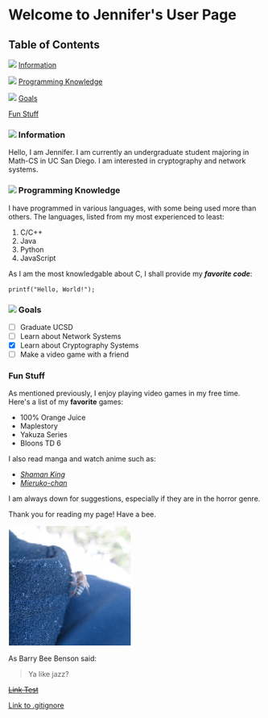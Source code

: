 # Welcome to Jennifer's User Page
## Table of Contents
![](https://i.imgur.com/IApVufx.png) [Information](https://github.com/jlambgit/LabWeek1/new/main#information)

![](https://i.imgur.com/TgakUPf.png) [Programming Knowledge](https://github.com/jlambgit/LabWeek1/new/main#programming-knowledge)

![](https://i.imgur.com/fdtVgSI.png) [Goals](https://github.com/jlambgit/LabWeek1/new/main#goals)

[Fun Stuff](https://github.com/jlambgit/LabWeek1/new/main#fun-stuff)
### ![](https://i.imgur.com/IApVufx.png) Information
Hello, I am Jennifer. I am currently an undergraduate student majoring in Math-CS in UC San Diego. I am interested in cryptography and network systems.


### ![](https://i.imgur.com/TgakUPf.png) Programming Knowledge 
I have programmed in various languages, with some being used more than others.
The languages, listed from my most experienced to least:
1. C/C++
2. Java
3. Python
4. JavaScript

As I am the most knowledgable about C, I shall provide my ***favorite code***:
```
printf("Hello, World!");
```
### ![](https://i.imgur.com/fdtVgSI.png) Goals
- [ ] Graduate UCSD
- [ ] Learn about Network Systems
- [x] Learn about Cryptography Systems
- [ ] Make a video game with a friend

### Fun Stuff
As mentioned previously, I enjoy playing video games in my free time.
Here's a list of my **favorite** games:
- 100% Orange Juice
- Maplestory
- Yakuza Series
- Bloons TD 6

I also read manga and watch anime such as:
- [*Shaman King*](https://en.wikipedia.org/wiki/Shaman_King)
- [*Mieruko-chan*](https://en.wikipedia.org/wiki/Mieruko-chan)

I am always down for suggestions, especially if they are in the horror genre.

Thank you for reading my page! Have a bee.

![](bee.jpeg)

As Barry Bee Benson said:
> Ya like jazz?

~~[Link Test](screenshots/screenshot.md)~~

[Link to .gitignore](/vc-read-me/.gitignore)